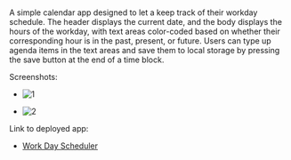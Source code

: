 # <Work-Day-Scheduler>
A simple calendar app designed to let a keep track of their workday schedule. The header displays the current date, and the body displays the hours of the workday, with text areas color-coded based on whether their corresponding hour is in the past, present, or future. Users can type up agenda items in the text areas and save them to local storage by pressing the save button at the end of a time block.

Screenshots:
  
- ![1](https://i.imgur.com/tF9n1Er.png)
  
- ![2](https://i.imgur.com/XctlBpf.png)
  
Link to deployed app: 
  
- [Work Day Scheduler](https://carterfm.github.io/Work-Day-Scheduler/) 
